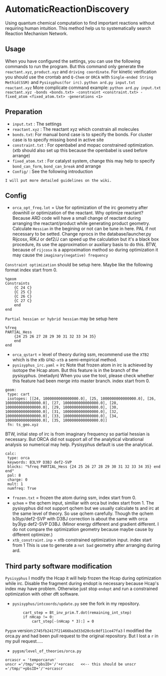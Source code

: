 # AutomaticReactionDiscovery
Using quantum chemical computation to find important reactions without
requiring human intuition.
This method help us to systematically search Reaction Mechanism Network.

## Usage
When you have configured the settings, you can use the following commands to run the program.
But this command only generate the `reactant.xyz`, `product.xyz` and `driving coordinate`.
For kinetic verification you should use the crontab and `Q-Chem` or `ORCA` with `Single-ended String Methid(SSM)` and `Pysisyphus(for irc)`.
`python ard.py input.txt reactant.xyz`
More complicate command example:
`python ard.py input.txt reactant.xyz -bonds <bonds.txt> -constraint <constraint.txt> -fixed_atom <fixed_atom.txt> -generations <1>`

## Preparation

 * `input.txt` : The settings
 * `reactant.xyz` : The reactant xyz which constrain all molecules
 * `bonds.txt`: For manual bond case is to specify the bonds. For cluster case is to specify missing bond in active site
 * `constraint.txt` : For openbabel and mopac constrained optimization. (xtb should also set up this because the openbabel is used before arrange)
 * `fixed_atom.txt` : For catalyst system, change this may help to specify `bond_can_form`, `bond_can_break` and arrange
 * `Config/` : See the following introduction

 `I will put more detailed guidelines on the wiki.`
## Config

* `orca_opt_freq.lot` = Use for optimization of the irc geometry after downhill or optimization of the reactant.
Why optimize reactant? Because ARD code will have a small change of reactant during arranging the reactant/product while generating product geometry.
Calculate `Hessian` in the begining or not can be tune in here.
PAL if not necessary to be setted. Change nprocs in the database/launcher.py
Rijcosx, RIKJ or def2/J can speed up the calculation but it's a black box procedure, its use the approximation or auxiliary basis to do this.
BTW, because of `rijcosx` is a approximation method so during optimization it may cause the `imaginary(negative) frequency`

`Constraint optimization` should be setup here. Maybe like the following format index start from 0.
```
%geom
Constraints
	{C 24 C} 
	{C 25 C}
	{C 26 C}
	{C 27 C}
	end
end
```
`Partial hessian or hybrid hessian` may be setup here
```
%freq
PARTIAL_Hess 
	{24 25 26 27 28 29 30 31 32 33 34 35}
	end
end
```

* `orca_qstart` = level of theory during ssm, recommend use the `XTB2` which is the xtb `GFN2-xtb` a semi-empirical method.
* `pysisyphus_irc.yaml` = irc
Note that frozen atom in irc is achieved by isotope the Hcap atom.
But this feature is in the branch of the pysisyphus. (metadyn)
When you use the tool, please check whether this feature had been merge into master branch.
index start from 0.
```
geom:
 type: cart
 isotopes: [[24, 1000000000000000.0], [25, 1000000000000000.0], [26, 1000000000000000.0], [27, 1000000000000000.0], [28, 1000000000000000.0], [29, 1000000000000000.0], [30, 1000000000000000.0], [31, 1000000000000000.0], [32, 1000000000000000.0], [33, 1000000000000000.0], [34, 1000000000000000.0], [35, 1000000000000000.0]]
 fn: ts_geo.xyz
```
BTW, initial step of irc is from imaginary frequency so partial hessian is necessary.
But ORCA did not support all of the analytical vibrational analysis so numerical may help. Pysisyphus default is use the analytical.
```
calc:
 type: orca
 keywords: B3LYP D3BJ def2-SVP 
 blocks: "%freq PARTIAL_Hess {24 25 26 27 28 29 30 31 32 33 34 35} end end"
 pal: 8
 charge: 0
 mult: 1
 numfreq: True
```
* `frozen.txt` = frozen the atom during ssm, index start from 0.
* `qchem` = the qchem input, similiar with orca but index start from 1.
The pysisyphus did not support qchem but we usually calculate ts and irc at the same level of theory. So use qchem carefully.
Though the qchem b3lyp/def2-SVP with D3BJ correction is about the same with orca by3lyp def2-SVP D3BJ. 
(Minor energy different and gradient different. I do not compare the optimization geometry because maybe cause by different optimizer.)
* `xtb_constraint.inp` = xtb constrained optimization input. index start from 1
This is use to generate a `not bad` geometry after arranging during ard.

## Third party software modification

`Pysisyphus`
I modify the Hcap it will help frozen the Hcap during optimization while irc.
Disable the fragment during endopt is necessary because Hcap's index may have problem.
Otherwise just stop `endopt` and run a constrained optimization with other dft software.
* `pysisyphus/intcoords/update.py` see the fork in my repository.
```
        cart_step = Bt_inv_prim.T.dot(remaining_int_step)
        if nHcap != 0:
            cart_step[-(nHcap * 3):] = 0
```
`Pygsm`
version:`2745fb2417f21466ba3d33d20c6c0df11ce47fa3`
I modified the orca.py and had been pull request to the original repository. But I lost a `r` in my pull request.....
* `pygsm/level_of_theories/orca.py`
```
orcascr = 'temporcarun'
unscr ='/tmp/'+pbsID+'/'+orcasc   <<-- this should be unscr ='/tmp/'+pbsID+'/'+orcascr
```
